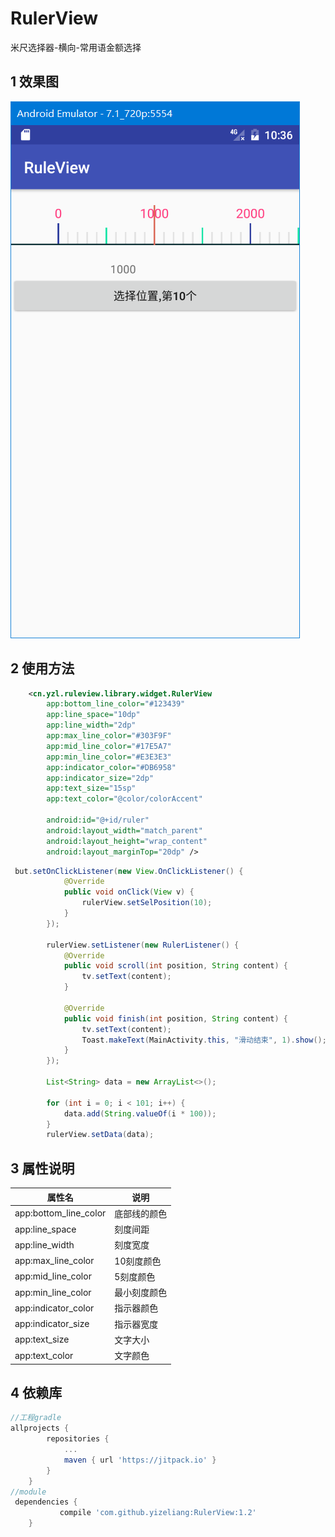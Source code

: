 # RulerView
米尺选择器-横向-常用语金额选择

## 1 效果图
![image](https://github.com/yizeliang/RulerView/raw/master/img/1.png)

## 2 使用方法

```xml
    <cn.yzl.ruleview.library.widget.RulerView
        app:bottom_line_color="#123439"
        app:line_space="10dp"
        app:line_width="2dp"
        app:max_line_color="#303F9F"
        app:mid_line_color="#17E5A7"
        app:min_line_color="#E3E3E3"
        app:indicator_color="#DB6958"
        app:indicator_size="2dp"
        app:text_size="15sp"
        app:text_color="@color/colorAccent"

        android:id="@+id/ruler"
        android:layout_width="match_parent"
        android:layout_height="wrap_content"
        android:layout_marginTop="20dp" />
```

```java
 but.setOnClickListener(new View.OnClickListener() {
            @Override
            public void onClick(View v) {
                rulerView.setSelPosition(10);
            }
        });

        rulerView.setListener(new RulerListener() {
            @Override
            public void scroll(int position, String content) {
                tv.setText(content);
            }

            @Override
            public void finish(int position, String content) {
                tv.setText(content);
                Toast.makeText(MainActivity.this, "滑动结束", 1).show();
            }
        });

        List<String> data = new ArrayList<>();

        for (int i = 0; i < 101; i++) {
            data.add(String.valueOf(i * 100));
        }
        rulerView.setData(data);

```

## 3 属性说明

| 属性名                | 说明         |
| --------------------- | ------------ |
| app:bottom_line_color | 底部线的颜色 |
| app:line_space        | 刻度间距     |
| app:line_width        | 刻度宽度     |
| app:max_line_color    | 10刻度颜色   |
| app:mid_line_color    | 5刻度颜色    |
| app:min_line_color    | 最小刻度颜色 |
| app:indicator_color   | 指示器颜色   |
| app:indicator_size    | 指示器宽度   |
| app:text_size         | 文字大小     |
| app:text_color        | 文字颜色     |


## 4 依赖库

```gradle
//工程gradle
allprojects {
        repositories {
            ...
            maven { url 'https://jitpack.io' }
        }
    }
//module
 dependencies {
           compile 'com.github.yizeliang:RulerView:1.2'
    }

```

